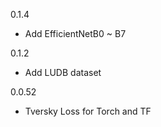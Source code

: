 0.1.4

* Add EfficientNetB0 ~ B7

0.1.2

* Add LUDB dataset

0.0.52

* Tversky Loss for Torch and TF
